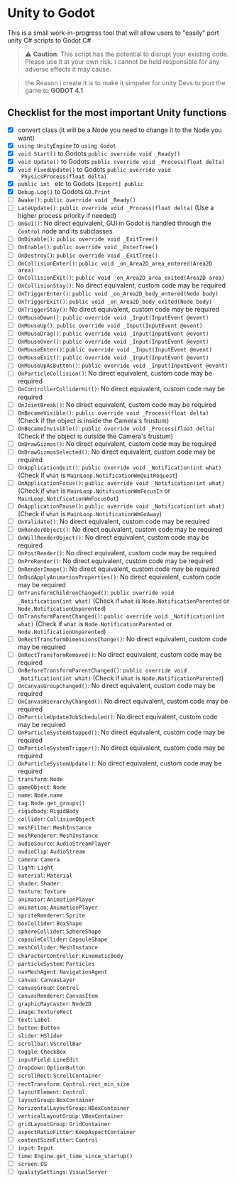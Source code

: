 # Unity to Godot
This is a small work-in-progress tool that will allow users to "easily" port unity C# scripts to Godot C#

> :warning: **Caution**: This script has the potential to disrupt your existing code. Please use it at your own risk. I cannot be held responsible for any adverse effects it may cause.

>the Reason i create it is to make it simpeler for unity Devs to port the game to **GODOT 4.1**
## Checklist for the most important Unity functions
- [X] convert class (it will be a Node you need to change it to the Node you want)
- [X] `using UnityEngine` to `using Godot`
- [X] `void Start()` to Godots `public override void _Ready()`
- [X] `void Update()` to Godots `public override void _Process(float delta)`
- [X] `void FixedUpdate()` to Godots `public override void _PhysicsProcess(float delta)`
- [X] `public int ` etc  to Godots  `[Export] public`
- [X] `Debug.Log()` to Godots `GD.Print`
- [ ] `Awake()`: `public override void _Ready()`
- [ ] `LateUpdate()`: `public override void _Process(float delta)` (Use a higher process priority if needed)
- [ ] `OnGUI()`: No direct equivalent, GUI in Godot is handled through the `Control` node and its subclasses
- [ ] `OnDisable()`: `public override void _ExitTree()`
- [ ] `OnEnable()`: `public override void _EnterTree()`
- [ ] `OnDestroy()`: `public override void _ExitTree()`
- [ ] `OnCollisionEnter()`: `public void _on_Area2D_area_entered(Area2D area)`
- [ ] `OnCollisionExit()`: `public void _on_Area2D_area_exited(Area2D area)`
- [ ] `OnCollisionStay()`: No direct equivalent, custom code may be required
- [ ] `OnTriggerEnter()`: `public void _on_Area2D_body_entered(Node body)`
- [ ] `OnTriggerExit()`: `public void _on_Area2D_body_exited(Node body)`
- [ ] `OnTriggerStay()`: No direct equivalent, custom code may be required
- [ ] `OnMouseDown()`: `public override void _Input(InputEvent @event)`
- [ ] `OnMouseUp()`: `public override void _Input(InputEvent @event)`
- [ ] `OnMouseDrag()`: `public override void _Input(InputEvent @event)`
- [ ] `OnMouseOver()`: `public override void _Input(InputEvent @event)`
- [ ] `OnMouseEnter()`: `public override void _Input(InputEvent @event)`
- [ ] `OnMouseExit()`: `public override void _Input(InputEvent @event)`
- [ ] `OnMouseUpAsButton()`: `public override void _Input(InputEvent @event)`
- [ ] `OnParticleCollision()`: No direct equivalent, custom code may be required
- [ ] `OnControllerColliderHit()`: No direct equivalent, custom code may be required
- [ ] `OnJointBreak()`: No direct equivalent, custom code may be required
- [ ] `OnBecameVisible()`: `public override void _Process(float delta)` (Check if the object is inside the Camera's frustum)
- [ ] `OnBecameInvisible()`: `public override void _Process(float delta)` (Check if the object is outside the Camera's frustum)
- [ ] `OnDrawGizmos()`: No direct equivalent, custom code may be required
- [ ] `OnDrawGizmosSelected()`: No direct equivalent, custom code may be required
- [ ] `OnApplicationQuit()`: `public override void _Notification(int what)` (Check if `what` is `MainLoop.NotificationWmQuitRequest`)
- [ ] `OnApplicationFocus()`: `public override void _Notification(int what)` (Check if `what` is `MainLoop.NotificationWmFocusIn` or `MainLoop.NotificationWmFocusOut`)
- [ ] `OnApplicationPause()`: `public override void _Notification(int what)` (Check if `what` is `MainLoop.NotificationWmGoAway`)
- [ ] `OnValidate()`: No direct equivalent, custom code may be required
- [ ] `OnRenderObject()`: No direct equivalent, custom code may be required
- [ ] `OnWillRenderObject()`: No direct equivalent, custom code may be required
- [ ] `OnPostRender()`: No direct equivalent, custom code may be required
- [ ] `OnPreRender()`: No direct equivalent, custom code may be required
- [ ] `OnRenderImage()`: No direct equivalent, custom code may be required
- [ ] `OnDidApplyAnimationProperties()`: No direct equivalent, custom code may be required
- [ ] `OnTransformChildrenChanged()`: `public override void _Notification(int what)` (Check if `what` is `Node.NotificationParented` or `Node.NotificationUnparented`)
- [ ] `OnTransformParentChanged()`: `public override void _Notification(int what)` (Check if `what` is `Node.NotificationParented` or `Node.NotificationUnparented`)
- [ ] `OnRectTransformDimensionsChange()`: No direct equivalent, custom code may be required
- [ ] `OnRectTransformRemoved()`: No direct equivalent, custom code may be required
- [ ] `OnBeforeTransformParentChanged()`: `public override void _Notification(int what)` (Check if `what` is `Node.NotificationParented`)
- [ ] `OnCanvasGroupChanged()`: No direct equivalent, custom code may be required
- [ ] `OnCanvasHierarchyChanged()`: No direct equivalent, custom code may be required
- [ ] `OnParticleUpdateJobScheduled()`: No direct equivalent, custom code may be required
- [ ] `OnParticleSystemStopped()`: No direct equivalent, custom code may be required
- [ ] `OnParticleSystemTrigger()`: No direct equivalent, custom code may be required
- [ ] `OnParticleSystemUpdate()`: No direct equivalent, custom code may be required
- [ ] `transform`: `Node`
- [ ] `gameObject`: `Node`
- [ ] `name`: `Node.name`
- [ ] `tag`: `Node.get_groups()`
- [ ] `rigidbody`: `RigidBody`
- [ ] `collider`: `CollisionObject`
- [ ] `meshFilter`: `MeshInstance`
- [ ] `meshRenderer`: `MeshInstance`
- [ ] `audioSource`: `AudioStreamPlayer`
- [ ] `audioClip`: `AudioStream`
- [ ] `camera`: `Camera`
- [ ] `light`: `Light`
- [ ] `material`: `Material`
- [ ] `shader`: `Shader`
- [ ] `texture`: `Texture`
- [ ] `animator`: `AnimationPlayer`
- [ ] `animation`: `AnimationPlayer`
- [ ] `spriteRenderer`: `Sprite`
- [ ] `boxCollider`: `BoxShape`
- [ ] `sphereCollider`: `SphereShape`
- [ ] `capsuleCollider`: `CapsuleShape`
- [ ] `meshCollider`: `MeshInstance`
- [ ] `characterController`: `KinematicBody`
- [ ] `particleSystem`: `Particles`
- [ ] `navMeshAgent`: `NavigationAgent`
- [ ] `canvas`: `CanvasLayer`
- [ ] `canvasGroup`: `Control`
- [ ] `canvasRenderer`: `CanvasItem`
- [ ] `graphicRaycaster`: `Node2D`
- [ ] `image`: `TextureRect`
- [ ] `text`: `Label`
- [ ] `button`: `Button`
- [ ] `slider`: `HSlider`
- [ ] `scrollbar`: `VScrollBar`
- [ ] `toggle`: `CheckBox`
- [ ] `inputField`: `LineEdit`
- [ ] `dropdown`: `OptionButton`
- [ ] `scrollRect`: `ScrollContainer`
- [ ] `rectTransform`: `Control.rect_min_size`
- [ ] `layoutElement`: `Control`
- [ ] `layoutGroup`: `BoxContainer`
- [ ] `horizontalLayoutGroup`: `HBoxContainer`
- [ ] `verticalLayoutGroup`: `VBoxContainer`
- [ ] `gridLayoutGroup`: `GridContainer`
- [ ] `aspectRatioFitter`: `KeepAspectContainer`
- [ ] `contentSizeFitter`: `Control`
- [ ] `input`: `Input`
- [ ] `time`: `Engine.get_time_since_startup()`
- [ ] `screen`: `OS`
- [ ] `qualitySettings`: `VisualServer`